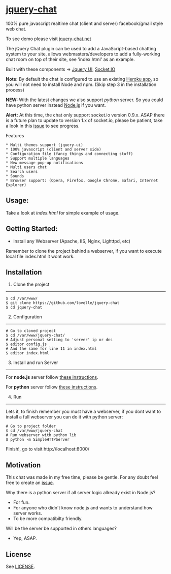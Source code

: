 [jquery-chat](http://jquery-chat.net/)
===

100% pure javascript realtime chat (client and server) facebook/gmail style web chat.

To see demo please visit [jquery-chat.net](http://jquery-chat.net)

The jQuery Chat plugin can be used to add a JavaScript-based chatting system to your site, 
allows webmasters/developers to add a fully-working chat room on top of their site, see 'index.html' as an example.

Built with these components -> [Jquery UI](http://jqueryui.com/), [Socket.IO](http://socket.io/)

**Note:** By default the chat is configured to use an existing [Heroku app](http://jquery-chat.herokuapp.com/socket.io), so you will not need to install Node and npm.
(Skip step 3 in the installation process)

**NEW:** With the latest changes we also support *python* server.
So you could have python server instead [Node.js](http://nodejs.org/) if you want.

**Alert:** At this time, the chat only support socket.io version 0.9.x.
ASAP there is a future plan to update to version 1.x of socket.io, please be patient,
take a look in this [issue](https://github.com/lovelle/jquery-chat/issues/25) to see progress.


Features

	* Multi themes support (jquery-ui)
	* 100% javascript (client and server side)
	* Configuration file (fancy things and connecting stuff)
	* Support multiple languages
	* New message pop-up notifications
	* Multi users chat
	* Search users
	* Sounds 
	* Browser support: (Opera, Firefox, Google Chrome, Safari, Internet Explorer)


Usage:
---

Take a look at *index.html* for simple example of usage.


Getting Started:
---

* Install any Webserver (Apache, IIS, Nginx, Lighttpd, etc)

Remember to clone the project behind a webserver, if you want to execute local file index.html it wont work.


Installation
---

1. Clone the project
---

	$ cd /var/www/
	$ git clone https://github.com/lovelle/jquery-chat
	$ cd jquery-chat

2. Configuration
---

	# Go to cloned project
	$ cd /var/www/jquery-chat/
	# Adjust personal setting to 'server' ip or dns
	$ editor config.js
	# And the same for line 11 in index.html
	$ editor index.html

3. Install and run Server
---

For **node.js** server follow [these instructions](https://github.com/lovelle/jquery-chat/blob/master/server/node/README.md).

For **python** server follow [these instructions](https://github.com/lovelle/jquery-chat/blob/master/server/python/README.md).


4. Run
---

Lets it, to finish remember you must have a webserver, if you dont want to install a full webserver you can do it with python server:

	# Go to project folder
	$ cd /var/www/jquery-chat
	# Run webserver with python lib
	$ python -m SimpleHTTPServer

Finish!, go to visit http://localhost:8000/


Motivation
---
This chat was made in my free time, please be gentle.
For any doubt feel free to create an [issue](https://github.com/lovelle/jquery-chat/issues).

Why there is a python server if all server logic allready exist in Node.js?

* For fun.
* For anyone who didn't know node.js and wants to understand how server works.
* To be more compatibilty friendly.

Will be the server be supported in others languages?

* Yep, ASAP.


License
---

See [LICENSE](https://github.com/lovelle/jquery-chat/blob/master/LICENSE).
